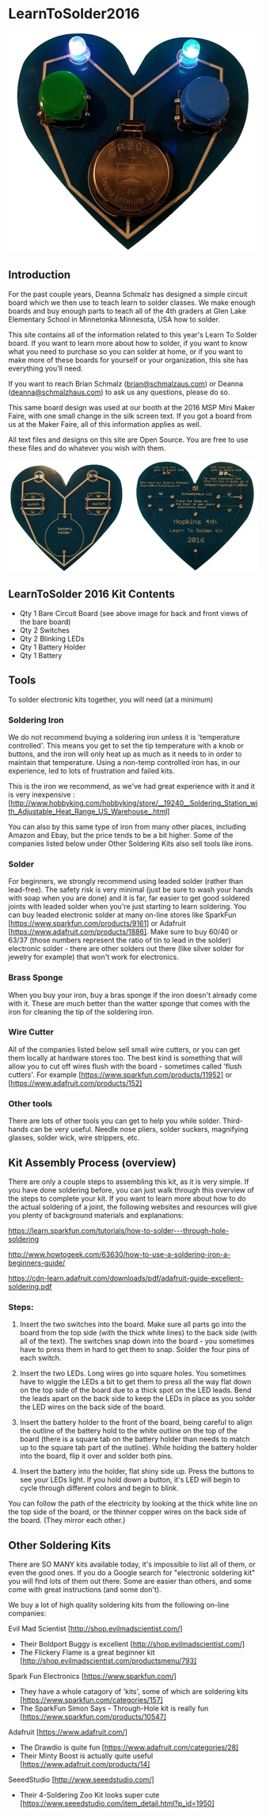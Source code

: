 # LearnToSolder2016

![Learn To Solder 2016 Board, assembled](https://github.com/SchmalzHaus/LearnToSolder2016/raw/master/pics/AssembledBoardFrontsm.png "Learn To Solder 2016 Board, assembled")

## Introduction

For the past couple years, Deanna Schmalz has designed a simple circuit board which we then use to teach learn to solder classes. We  make enough boards and buy enough parts to teach all of the 4th graders at Glen Lake Elementary School in Minnetonka Minnesota, USA how to solder. 

This site contains all of the information related to this year's Learn To Solder board. If you want to learn more about how to solder, if you want to know what you need to purchase so you can solder at home, or if you want to make more of these boards for yourself or your organization, this site has everything you'll need.

If you want to reach Brian Schmalz (brian@schmalzaus.com) or Deanna (deanna@schmalzhaus.com) to ask us any questions, please do so. 

This same board design was used at our booth at the 2016 MSP Mini Maker Faire, with one small change in the silk screen text. If you got a board from us at the Maker Faire, all of this information applies as well.

All text files and designs on this site are Open Source. You are free to use these files and do whatever you wish with them.

![Bare Board, back and front](https://github.com/SchmalzHaus/LearnToSolder2016/raw/master/pics/BoardFrontAdnBacksm.png "Bare Board, back and front")

## LearnToSolder 2016 Kit Contents

* Qty 1 Bare Circuit Board (see above image for back and front views of the bare board)
* Qty 2 Switches
* Qty 2 Blinking LEDs
* Qty 1 Battery Holder
* Qty 1 Battery

## Tools

To solder electronic kits together, you will need (at a minimum)

### Soldering Iron

We do not recommend buying a soldering iron unless it is 'temperature controlled'. This means you get to set the tip temperature with a knob or buttons, and the iron will only heat up as much as it needs to in order to maintain that temperature. Using a non-temp controlled iron has, in our experience, led to lots of frustration and failed kits.

This is the iron we recommend, as we've had great experience with it and it is very inexpensive : [http://www.hobbyking.com/hobbyking/store/__19240__Soldering_Station_with_Adjustable_Heat_Range_US_Warehouse_.html]

You can also by this same type of iron from many other places, including Amazon and Ebay, but the price tends to be a bit higher. Some of the companies listed below under Other Soldering Kits also sell tools like irons.

### Solder

For beginners, we strongly recommend using leaded solder (rather than lead-free). The safety risk is very minimal (just be sure to wash your hands with soap when you are done) and it is far, far easier to get good soldered joints with leaded solder when you're just starting to learn soldering. You can buy leaded electronic solder at many on-line stores like SparkFun [https://www.sparkfun.com/products/9161] or Adafruit [https://www.adafruit.com/products/1886]. Make sure to buy 60/40 or 63/37 (those numbers represent the ratio of tin to lead in the solder) electronic solder - there are other solders out there (like silver solder for jewelry for example) that won't work for electronics.

### Brass Sponge

When you buy your iron, buy a bras sponge if the iron doesn't already come with it. These are much better than the watter sponge that comes with the iron for cleaning the tip of the soldering iron.

### Wire Cutter

All of the companies listed below sell small wire cutters, or you can get them locally at hardware stores too. The best kind is something that will allow you to cut off wires flush with the board - sometimes called 'flush cutters'. For example [https://www.sparkfun.com/products/11952] or [https://www.adafruit.com/products/152]

### Other tools

There are lots of other tools you can get to help you while solder. Third-hands can be very useful. Needle nose pliers, solder suckers, magnifying glasses, solder wick, wire strippers, etc.

## Kit Assembly Process (overview)

There are only a couple steps to assembling this kit, as it is very simple. If you have done soldering before, you can just walk through this overview of the steps to complete your kit. If you want to learn more about how to do the actual soldering of a joint, the following websites and resources will give you plenty of background materials and explanations:

https://learn.sparkfun.com/tutorials/how-to-solder---through-hole-soldering

http://www.howtogeek.com/63630/how-to-use-a-soldering-iron-a-beginners-guide/

https://cdn-learn.adafruit.com/downloads/pdf/adafruit-guide-excellent-soldering.pdf

### Steps:

1. Insert the two switches into the board. Make sure all parts go into the board from the top side (with the thick white lines) to the back side (with all of the text). The switches snap down into the board - you sometimes have to press them in hard to get them to snap. Solder the four pins of each switch.

2. Insert the two LEDs. Long wires go into square holes. You sometimes have to wiggle the LEDs a bit to get them to press all the way flat down on the top side of the board due to a thick spot on the LED leads. Bend the leads apart on the back side to keep the LEDs in place as you solder the LED wires on the back side of the board.

3. Insert the battery holder to the front of the board, being careful to align the outline of the battery hold to the white outline on the top of the board (there is a square tab on the battery holder than needs to match up to the square tab part of the outline). While holding the battery holder into the board, flip it over and solder both pins.

4. Insert the battery into the holder, flat shiny side up. Press the buttons to see your LEDs light. If you hold down a button, it's LED will begin to cycle through different colors and begin to blink.

You can follow the path of the electricity by looking at the thick white line on the top side of the board, or the thinner copper wires on the back side of the board. (They mirror each other.) 

## Other Soldering Kits

There are SO MANY kits available today, it's impossible to list all of them, or even the good ones. If you do a Google search for "electronic soldering kit" you will find lots of them out there. Some are easier than others, and some come with great instructions (and some don't).

We buy a lot of high quality soldering kits from the following on-line companies:

Evil Mad Scientist [http://shop.evilmadscientist.com/]
* Their Boldport Buggy is excellent [http://shop.evilmadscientist.com/]
* The Flickery Flame is a great beginner kit [http://shop.evilmadscientist.com/productsmenu/793]

Spark Fun Electronics [https://www.sparkfun.com/]
* They have a whole catagory of 'kits', some of which are soldering kits [https://www.sparkfun.com/categories/157]
* The SparkFun Simon Says - Through-Hole kit is really fun [https://www.sparkfun.com/products/10547]

Adafruit [https://www.adafruit.com/]
* The Drawdio is quite fun [https://www.adafruit.com/categories/28]
* Their Minty Boost is actually quite useful [https://www.adafruit.com/products/14]

SeeedStudio [http://www.seeedstudio.com/]
* Their 4-Soldering Zoo Kit looks super cute [https://www.seeedstudio.com/item_detail.html?p_id=1950]
